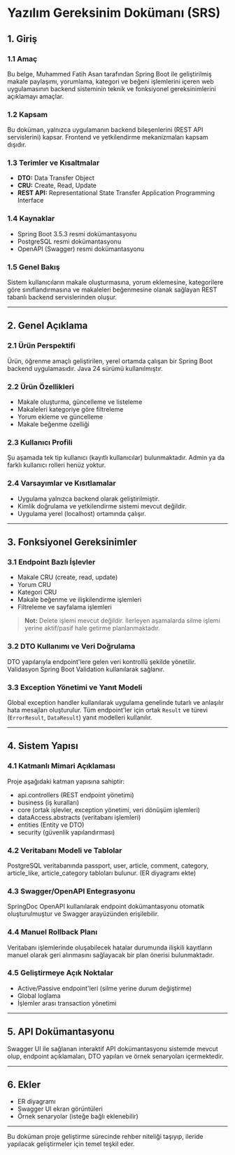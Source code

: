 # Yazılım Gereksinim Dokümanı (SRS)

## 1. Giriş

### 1.1 Amaç
Bu belge, Muhammed Fatih Asan tarafından Spring Boot ile geliştirilmiş makale paylaşımı, yorumlama, kategori ve beğeni işlemlerini içeren web uygulamasının backend sisteminin teknik ve fonksiyonel gereksinimlerini açıklamayı amaçlar.

### 1.2 Kapsam
Bu doküman, yalnızca uygulamanın backend bileşenlerini (REST API servislerini) kapsar. Frontend ve yetkilendirme mekanizmaları kapsam dışıdır.

### 1.3 Terimler ve Kısaltmalar
- **DTO:** Data Transfer Object
- **CRU:** Create, Read, Update
- **REST API:** Representational State Transfer Application Programming Interface

### 1.4 Kaynaklar
- Spring Boot 3.5.3 resmi dokümantasyonu
- PostgreSQL resmi dokümantasyonu
- OpenAPI (Swagger) resmi dokümantasyonu

### 1.5 Genel Bakış
Sistem kullanıcıların makale oluşturmasına, yorum eklemesine, kategorilere göre sınıflandırmasına ve makaleleri beğenmesine olanak sağlayan REST tabanlı backend servislerinden oluşur.

---

## 2. Genel Açıklama

### 2.1 Ürün Perspektifi
Ürün, öğrenme amaçlı geliştirilen, yerel ortamda çalışan bir Spring Boot backend uygulamasıdır. Java 24 sürümü kullanılmıştır.

### 2.2 Ürün Özellikleri
- Makale oluşturma, güncelleme ve listeleme
- Makaleleri kategoriye göre filtreleme
- Yorum ekleme ve güncelleme
- Makale beğenme özelliği

### 2.3 Kullanıcı Profili
Şu aşamada tek tip kullanıcı (kayıtlı kullanıcılar) bulunmaktadır. Admin ya da farklı kullanıcı rolleri henüz yoktur.

### 2.4 Varsayımlar ve Kısıtlamalar
- Uygulama yalnızca backend olarak geliştirilmiştir.
- Kimlik doğrulama ve yetkilendirme sistemi mevcut değildir.
- Uygulama yerel (localhost) ortamında çalışır.

---

## 3. Fonksiyonel Gereksinimler

### 3.1 Endpoint Bazlı İşlevler
- Makale CRU (create, read, update)
- Yorum CRU
- Kategori CRU
- Makale beğenme ve ilişkilendirme işlemleri
- Filtreleme ve sayfalama işlemleri

> **Not:** Delete işlemi mevcut değildir. İlerleyen aşamalarda silme işlemi yerine aktif/pasif hale getirme planlanmaktadır.

### 3.2 DTO Kullanımı ve Veri Doğrulama
DTO yapılarıyla endpoint'lere gelen veri kontrollü şekilde yönetilir. Validasyon Spring Boot Validation kullanılarak sağlanır.

### 3.3 Exception Yönetimi ve Yanıt Modeli
Global exception handler kullanılarak uygulama genelinde tutarlı ve anlaşılır hata mesajları oluşturulur. Tüm endpoint'ler için ortak `Result` ve türevi (`ErrorResult`, `DataResult`) yanıt modelleri kullanılır.

---

## 4. Sistem Yapısı

### 4.1 Katmanlı Mimari Açıklaması
Proje aşağıdaki katman yapısına sahiptir:

- api.controllers (REST endpoint yönetimi)
- business (iş kuralları)
- core (ortak işlevler, exception yönetimi, veri dönüşüm işlemleri)
- dataAccess.abstracts (veritabanı işlemleri)
- entities (Entity ve DTO)
- security (güvenlik yapılandırması)

### 4.2 Veritabanı Modeli ve Tablolar
PostgreSQL veritabanında passport, user, article, comment, category, article_like, article_category tabloları bulunur. (ER diyagramı ekte)

### 4.3 Swagger/OpenAPI Entegrasyonu
SpringDoc OpenAPI kullanılarak endpoint dokümantasyonu otomatik oluşturulmuştur ve Swagger arayüzünden erişilebilir.

### 4.4 Manuel Rollback Planı
Veritabanı işlemlerinde oluşabilecek hatalar durumunda ilişkili kayıtların manuel olarak geri alınmasını sağlayacak bir plan önerisi bulunmaktadır.

### 4.5 Geliştirmeye Açık Noktalar
- Active/Passive endpoint'leri (silme yerine durum değiştirme)
- Global loglama
- İşlemler arası transaction yönetimi

---

## 5. API Dokümantasyonu
Swagger UI ile sağlanan interaktif API dokümantasyonu sistemde mevcut olup, endpoint açıklamaları, DTO yapıları ve örnek senaryoları içermektedir.

---

## 6. Ekler

- ER diyagramı
- Swagger UI ekran görüntüleri
- Örnek senaryolar (isteğe bağlı eklenebilir)

---

Bu doküman proje geliştirme sürecinde rehber niteliği taşıyıp, ileride yapılacak geliştirmeler için temel teşkil eder.

